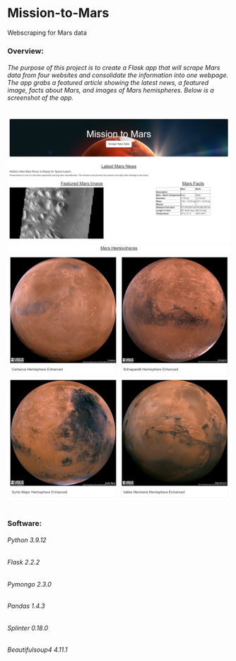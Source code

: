 # Mission-to-Mars
Webscraping for Mars data

### Overview:
###### The purpose of this project is to create a Flask app that will scrape Mars data from four websites and consolidate the information into one webpage. The app grabs a featured article showing the latest news, a featured image, facts about Mars, and images of Mars hemispheres. Below is a screenshot of the app.

#

![Webpage1](https://github.com/eoweed/Mission-to-Mars/blob/main/Scraping/Images/Mars1.png)
![Webpage2](https://github.com/eoweed/Mission-to-Mars/blob/main/Scraping/Images/Mars2.png)
![Webpage3](https://github.com/eoweed/Mission-to-Mars/blob/main/Scraping/Images/Mars3.png)

#

### Software:
###### Python 3.9.12
###### Flask 2.2.2
###### Pymongo 2.3.0
###### Pandas 1.4.3
###### Splinter 0.18.0
###### Beautifulsoup4 4.11.1

